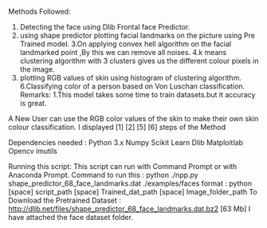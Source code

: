 Methods Followed:
1. Detecting the face using Dlib Frontal face Predictor.
2. using shape predictor plotting facial landmarks on the picture using Pre Trained model.
3.On applying convex hell algorithm on the facial landmarked point ,By this we can remove all noises.
4.k means clustering algorithm with 3 clusters gives us the different colour pixels in the image.
5. plotting RGB values of skin using histogram of clustering algorithm.
6.Classifying color of a person based on Von Luschan classification.
Remarks:
1.This model takes some time to train datasets.but it accuracy is great.

A New User can use the RGB color values of the skin to make their own skin colour classification.
I displayed [1] [2] [5] [6] steps of the Method  

Dependencies needed :
Python 3.x
Numpy
Scikit Learn
Dlib
Matploitlab
Opencv
imutils

Running this script:
This script can run with Command Prompt or with Anaconda Prompt.
Command to run this : python ./npp.py shape_predictor_68_face_landmarks.dat ./examples/faces
format : python  [space] script_path [space] Trained_dat_path [space] Image_folder_path
To Download the Pretrained Dataset : http://dlib.net/files/shape_predictor_68_face_landmarks.dat.bz2 [63 Mb]
I have attached the face dataset folder.

